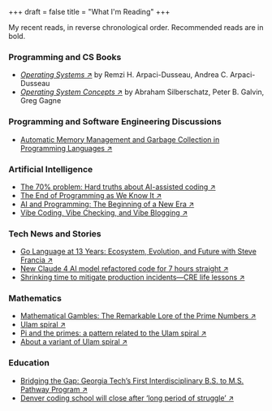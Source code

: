 +++
draft = false
title = "What I'm Reading"
+++

My recent reads, in reverse chronological order. Recommended reads are in bold.

### Programming and CS Books

- [_Operating Systems_ ↗](https://pages.cs.wisc.edu/~remzi/OSTEP/) by Remzi H. Arpaci-Dusseau, Andrea C. Arpaci-Dusseau
- [_Operating System Concepts_ ↗](https://os.ecci.ucr.ac.cr/slides/Abraham-Silberschatz-Operating-System-Concepts-10th-2018.pdf) by Abraham Silberschatz, Peter B. Galvin, Greg Gagne

### Programming and Software Engineering Discussions

- [Automatic Memory Management and Garbage Collection in Programming Languages ↗](https://www.linkedin.com/posts/christophberger1_til-there-are-entire-books-about-memory-activity-7326487852333076480-3N6H)

### Artificial Intelligence

- [The 70% problem: Hard truths about AI-assisted coding ↗](https://addyo.substack.com/p/the-70-problem-hard-truths-about)
- [The End of Programming as We Know It ↗](https://www.oreilly.com/radar/the-end-of-programming-as-we-know-it/)
- [AI and Programming: The Beginning of a New Era ↗](https://www.oreilly.com/radar/ai-and-programming-the-beginning-of-a-new-era/)
- [Vibe Coding, Vibe Checking, and Vibe Blogging ↗](https://www.oreilly.com/radar/vibe-coding-vibe-checking-and-vibe-blogging/)

### Tech News and Stories

- [Go Language at 13 Years: Ecosystem, Evolution, and Future with Steve Francia ↗](https://www.infoq.com/articles/go-language-13-years)
- [New Claude 4 AI model refactored code for 7 hours straight ↗](https://arstechnica.com/ai/2025/05/anthropic-calls-new-claude-4-worlds-best-ai-coding-model)
- [Shrinking time to mitigate production incidents—CRE life lessons ↗](https://cloud.google.com/blog/products/management-tools/shrinking-the-time-to-mitigate-production-incidents)

### Mathematics

- [Mathematical Gambles: The Remarkable Lore of the Prime Numbers ↗](https://2024.sci-hub.ru/1056/be114319c4bee2ed3d5403ee2713da82/gardner1964.pdf)
- [Ulam spiral ↗](https://en.wikipedia.org/wiki/Ulam_spiral)
- [Pi and the primes: a pattern related to the Ulam spiral ↗](https://mathoverflow.net/questions/30864/pi-and-the-primes-a-pattern-related-to-the-ulam-spiral?rq=1)
- [About a variant of Ulam spiral ↗](https://mathoverflow.net/questions/164520/about-a-variant-of-ulam-spiral)

### Education

- [Bridging the Gap: Georgia Tech’s First Interdisciplinary B.S. to M.S. Pathway Program
  ↗](https://www.scheller.gatech.edu/news/2025/bridging-the-gap-bs-to-ms-pathway.html)
- [Denver coding school will close after ‘long period of struggle’ ↗](https://www.denverpost.com/2025/04/17/denver-coding-school-will-close/)
